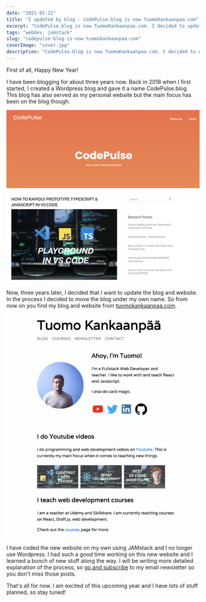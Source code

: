 ```yaml
---
date: "2021-01-21"
title: "I updated by blog - CodePulse.blog is now TuomoKankaanpaa.com"
excerpt: "CodePulse.blog is now TuomoKankaanpaa.com. I decided to update my blog and website and move it under a new domain."
tags: "webdev, jamstack"
slug: "codepulse-blog-is-now-tuomokankaanpaa-com"
coverImage: "cover.jpg"
description: "CodePulse.blog is now TuomoKankaanpaa.com. I decided to update my blog and website and move it under a new domain."
---
```


First of all, Happy New Year!

I have been blogging for about three years now. Back in 2018 when I first started, I created a Wordpress blog and gave it a name CodePulse.blog. This blog has also served as my personal website but the main focus has been on the blog though.

![CodePulse blog](./images/codepulse-frontpage.png)

Now, three years later, I decided that I want to update the blog and website. In the process I decided to move the blog under my own name. So from now on you find my blog and website from [tuomokankaanpaa.com](https://www.tuomokankaanpaa.com).

![New tuomokankaanpaa.com website](./images/tuomokankaanpaa-com-frontpage.png)

I have coded the new website on my own using JAMstack and I no longer use Wordpress. I had such a good time working on this new website and I learned a bunch of new stuff along the way. I will be writing more detailed explanation of the process, so [go and subscribe](/newsletter) to my email newsletter so you don't miss those posts.

That's all for now. I am excited of this upcoming year and I have lots of stuff planned, so stay tuned!
